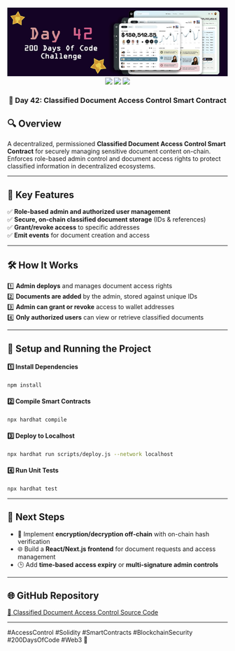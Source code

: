 <div align="center">
  <br />
  <img src="https://github.com/iamjohncaleb/200-Days-Of-Code-Challenge/blob/main/Thumbnails/the%20Day%2042.jpg" alt="Project Banner">

  <div>
    <img src="https://img.shields.io/badge/Built%20with-Hardhat-blue" />
    <img src="https://img.shields.io/badge/Solidity-^0.8.20-purple" />
    <img src="https://img.shields.io/badge/License-MIT-yellow" />
  </div>

  <h3 align="center">📅 Day 42: Classified Document Access Control Smart Contract</h3>
</div>

## 🔍 **Overview**

A decentralized, permissioned **Classified Document Access Control Smart Contract** for securely managing sensitive document content on-chain.  
Enforces role-based admin control and document access rights to protect classified information in decentralized ecosystems.

---

## 📜 **Key Features**
✅ **Role-based admin and authorized user management**  
✅ **Secure, on-chain classified document storage** (IDs & references)  
✅ **Grant/revoke access** to specific addresses  
✅ **Emit events** for document creation and access  

---

## 🛠️ **How It Works**

1️⃣ **Admin deploys** and manages document access rights  
2️⃣ **Documents are added** by the admin, stored against unique IDs  
3️⃣ **Admin can grant or revoke** access to wallet addresses  
4️⃣ **Only authorized users** can view or retrieve classified documents  

---

## 🚀 **Setup and Running the Project**

#### **1️⃣ Install Dependencies**
```bash
npm install
```

#### **2️⃣ Compile Smart Contracts**
```bash
npx hardhat compile
```

#### **3️⃣ Deploy to Localhost**
```bash
npx hardhat run scripts/deploy.js --network localhost
```

#### **4️⃣ Run Unit Tests**
```bash
npx hardhat test
```

---

## 📌 **Next Steps**
- 🔐 Implement **encryption/decryption off-chain** with on-chain hash verification  
- 🌐 Build a **React/Next.js frontend** for document requests and access management  
- 🕒 Add **time-based access expiry** or **multi-signature admin controls**

---

## 🌐 **GitHub Repository**
[🔗 Classified Document Access Control Source Code](https://github.com/your-repository-link)

---

#AccessControl #Solidity #SmartContracts #BlockchainSecurity #200DaysOfCode #Web3 🚀
